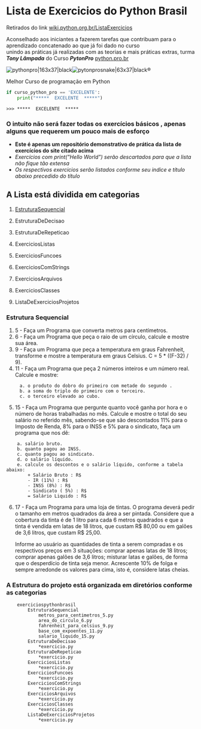 #   Lista de Exercicios do Python Brasil
Retirados do link [wiki.python.org.br/ListaExercicios](https://wiki.python.org.br/ListaDeExercicios)

Aconselhado aos iniciantes a fazerem tarefas que contribuam para o aprendizado concatenado ao que já foi dado no curso\
unindo as práticas já realizadas com as teorias e mais práticas extras, turma **_Tony Lâmpada_** do Curso **_PytonPro_** [python.pro.br](https://www.python.pro.br/)

![pythonpro|163x37|black](https://aws1.discourse-cdn.com/standard10/uploads/python/original/1X/42d2117448780b08aec1787fed73fb5ab3d40d65.png)![pytonprosnake|63x37|black](https://aws1.discourse-cdn.com/standard10/uploads/python/original/1X/c23e6123ad8ecfb2f0fa48520e0ee45c6cb60e4f.png)®

 Melhor Curso de programação em Python  
 ~~~python
 if curso_python_pro == 'EXCELENTE':
     print("*****  EXCELENTE  *****")
~~~
```
>>> *****  EXCELENTE  *****
```
### O intuito não será fazer todas os exercícios básicos , apenas alguns que requerem um pouco mais de esforço
- **Este é apenas um repositório demonstrativo de prática da lista de exercícios do site citado acima**
- *Exercícios com print("Hello World") serão descartados para que a lista não fique tão extensa*
- *Os respectivos exercicios serão listados conforme seu indice e título abaixo precedido do título*


##  A Lista está dividida em categorias

1. [EstruturaSequencial](#estruturasequencial)

2. EstruturaDeDecisao

3. EstruturaDeRepeticao

4. ExerciciosListas

5. ExerciciosFuncoes

6. ExerciciosComStrings

7. ExerciciosArquivos

8. ExerciciosClasses

9. ListaDeExerciciosProjetos

### Estrutura Sequencial
1. 5  - Faça um Programa que converta metros para centímetros.
2. 6  - Faça um Programa que peça o raio de um círculo, calcule e mostre sua área.
3. 9  - Faça um Programa que peça a temperatura em graus Fahrenheit, transforme e mostre a temperatura em graus Celsius. C = 5 * ((F-32) / 9).
4. 11 - Faça um Programa que peça 2 números inteiros e um número real. Calcule e mostre:
```
     a. o produto do dobro do primeiro com metade do segundo .
     b. a soma do triplo do primeiro com o terceiro.
     c. o terceiro elevado ao cubo.

```
5. 15 - Faça um Programa que pergunte quanto você ganha por hora e o número de horas trabalhadas no mês. Calcule e mostre o total do seu salário no referido mês, sabendo-se que são descontados 11% para o Imposto de Renda, 8% para o INSS e 5% para o sindicato, faça um programa que nos dê:
```
    a. salário bruto.
    b. quanto pagou ao INSS.
    c. quanto pagou ao sindicato.
    d. o salário líquido.
    e. calcule os descontos e o salário líquido, conforme a tabela abaixo:
        + Salário Bruto : R$
        - IR (11%) : R$
        - INSS (8%) : R$
        - Sindicato ( 5%) : R$
        = Salário Liquido : R$
```
6. 17 - Faça um Programa para uma loja de tintas. O programa deverá pedir o tamanho em metros quadrados da área a ser pintada. Considere que a cobertura da tinta é de 1 litro para cada 6 metros quadrados e que a tinta é vendida em latas de 18 litros, que custam R$ 80,00 ou em galões de 3,6 litros, que custam R$ 25,00.

    Informe ao usuário as quantidades de tinta a serem compradas e os respectivos preços em 3 situações:
    comprar apenas latas de 18 litros;
    comprar apenas galões de 3,6 litros;
    misturar latas e galões, de forma que o desperdício de tinta seja menor. Acrescente 10% de folga e sempre arredonde os valores para cima, isto é, considere latas cheias.


### A Estrutura do projeto está organizada em diretórios conforme as categorias
``` 
    exerciciospythonbrasil
        EstruturaSequencial
            metros_para_centimetros_5.py
            area_do_circulo_6.py
            fahrenheit_para_celsius_9.py
            base_com_expoentes_11.py
            salario_liquido_15.py
        EstruturaDeDecisao
            *exercicio.py
        EstruturaDeRepeticao
            *exercicio.py
        ExerciciosListas
            *exercicio.py
        ExerciciosFuncoes
            *exercicio.py
        ExerciciosComStrings
            *exercicio.py
        ExerciciosArquivos
            *exercicio.py
        ExerciciosClasses
            *exercicio.py
        ListaDeExerciciosProjetos
            *exercicio.py
```
